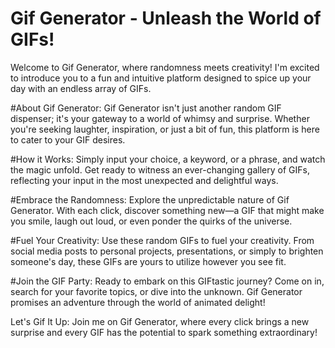 # Gif Generator - Unleash the World of GIFs!
Welcome to Gif Generator, where randomness meets creativity! I'm excited to introduce you to a fun and intuitive platform designed to spice up your day with an endless array of GIFs.

#About Gif Generator:
Gif Generator isn't just another random GIF dispenser; it's your gateway to a world of whimsy and surprise. Whether you're seeking laughter, inspiration, or just a bit of fun, this platform is here to cater to your GIF desires.

#How it Works:
Simply input your choice, a keyword, or a phrase, and watch the magic unfold. Get ready to witness an ever-changing gallery of GIFs, reflecting your input in the most unexpected and delightful ways.

#Embrace the Randomness:
Explore the unpredictable nature of Gif Generator. With each click, discover something new—a GIF that might make you smile, laugh out loud, or even ponder the quirks of the universe.

#Fuel Your Creativity:
Use these random GIFs to fuel your creativity. From social media posts to personal projects, presentations, or simply to brighten someone's day, these GIFs are yours to utilize however you see fit.

#Join the GIF Party:
Ready to embark on this GIFtastic journey? Come on in, search for your favorite topics, or dive into the unknown. Gif Generator promises an adventure through the world of animated delight!

Let's Gif It Up:
Join me on Gif Generator, where every click brings a new surprise and every GIF has the potential to spark something extraordinary!
